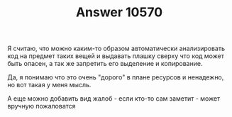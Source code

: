 ﻿---
title: "Answer 10570"
se.owner.user_id: 197602
se.owner.display_name: "Давид Манжула"
se.owner.link: "https://ru.meta.stackoverflow.com/users/197602/%d0%94%d0%b0%d0%b2%d0%b8%d0%b4-%d0%9c%d0%b0%d0%bd%d0%b6%d1%83%d0%bb%d0%b0"
se.answer_id: 10570
se.question_id: 10560
se.post_type: answer
se.score: -7
se.is_accepted: False
---
<p>Я считаю, что можно каким-то образом автоматически анализировать код на предмет таких вещей и выдавать плашку сверху что код может быть опасен, а так же запретить его выделение и копирование.</p>
<p>Да, я понимаю что это очень &quot;дорого&quot; в плане ресурсов и ненадежно, но вот такая у меня мысль.</p>
<p>А еще можно добавить вид жалоб - если кто-то сам заметит - может вручную пожаловатся</p>
